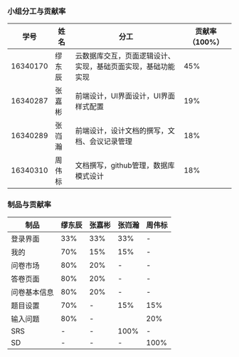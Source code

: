 ### 小组分工与贡献率
学号 | 姓名 | 分工 | 贡献率（100%） |
---|---|---|---|
16340170 | 缪东辰 | 云数据库交互，页面逻辑设计、实现，基础页面实现，基础功能实现 | 45% |
16340287 | 张嘉彬 | 前端设计，UI界面设计，UI界面样式配置 | 19% |
16340289 | 张岿瀚 | 前端设计，设计文档的撰写，文档、会议记录管理 | 18% |
16340310 | 周伟标 | 文档撰写，github管理，数据库模式设计 | 18% |
### 制品与贡献率
制品 | 缪东辰 | 张嘉彬 | 张岿瀚 | 周伟标 |
---|---|---|---|---|
登录界面 | 33% | 33% | 33% | - |
我的 | 70% | 15% | 15% | - |
问卷市场 | 80% | 20% | - | - |
答卷页面 | 80% | 20% | - | - |
问卷基本信息 | 80% | 20% | - | - |
题目设置 | 70% | - | 15% | 15% |
输入问题 | 80% | - |  | 20% |
SRS | - | - | 100% | - |
SD | - | - | - | 100% |
